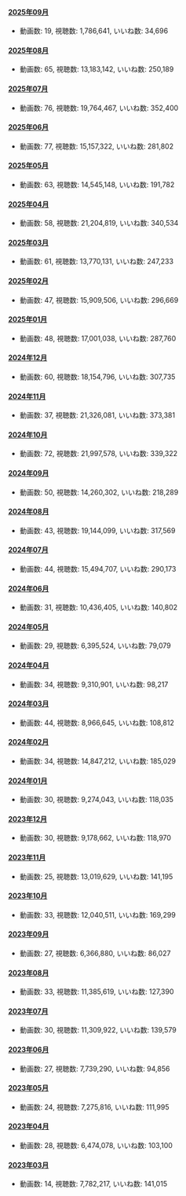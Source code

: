 #### [2025年09月](videos/202509 "wikilink")

-   動画数: 19, 視聴数: 1,786,641, いいね数: 34,696

#### [2025年08月](videos/202508 "wikilink")

-   動画数: 65, 視聴数: 13,183,142, いいね数: 250,189

#### [2025年07月](videos/202507 "wikilink")

-   動画数: 76, 視聴数: 19,764,467, いいね数: 352,400

#### [2025年06月](videos/202506 "wikilink")

-   動画数: 77, 視聴数: 15,157,322, いいね数: 281,802

#### [2025年05月](videos/202505 "wikilink")

-   動画数: 63, 視聴数: 14,545,148, いいね数: 191,782

#### [2025年04月](videos/202504 "wikilink")

-   動画数: 58, 視聴数: 21,204,819, いいね数: 340,534

#### [2025年03月](videos/202503 "wikilink")

-   動画数: 61, 視聴数: 13,770,131, いいね数: 247,233

#### [2025年02月](videos/202502 "wikilink")

-   動画数: 47, 視聴数: 15,909,506, いいね数: 296,669

#### [2025年01月](videos/202501 "wikilink")

-   動画数: 48, 視聴数: 17,001,038, いいね数: 287,760

#### [2024年12月](videos/202412 "wikilink")

-   動画数: 60, 視聴数: 18,154,796, いいね数: 307,735

#### [2024年11月](videos/202411 "wikilink")

-   動画数: 37, 視聴数: 21,326,081, いいね数: 373,381

#### [2024年10月](videos/202410 "wikilink")

-   動画数: 72, 視聴数: 21,997,578, いいね数: 339,322

#### [2024年09月](videos/202409 "wikilink")

-   動画数: 50, 視聴数: 14,260,302, いいね数: 218,289

#### [2024年08月](videos/202408 "wikilink")

-   動画数: 43, 視聴数: 19,144,099, いいね数: 317,569

#### [2024年07月](videos/202407 "wikilink")

-   動画数: 44, 視聴数: 15,494,707, いいね数: 290,173

#### [2024年06月](videos/202406 "wikilink")

-   動画数: 31, 視聴数: 10,436,405, いいね数: 140,802

#### [2024年05月](videos/202405 "wikilink")

-   動画数: 29, 視聴数: 6,395,524, いいね数: 79,079

#### [2024年04月](videos/202404 "wikilink")

-   動画数: 34, 視聴数: 9,310,901, いいね数: 98,217

#### [2024年03月](videos/202403 "wikilink")

-   動画数: 44, 視聴数: 8,966,645, いいね数: 108,812

#### [2024年02月](videos/202402 "wikilink")

-   動画数: 34, 視聴数: 14,847,212, いいね数: 185,029

#### [2024年01月](videos/202401 "wikilink")

-   動画数: 30, 視聴数: 9,274,043, いいね数: 118,035

#### [2023年12月](videos/202312 "wikilink")

-   動画数: 30, 視聴数: 9,178,662, いいね数: 118,970

#### [2023年11月](videos/202311 "wikilink")

-   動画数: 25, 視聴数: 13,019,629, いいね数: 141,195

#### [2023年10月](videos/202310 "wikilink")

-   動画数: 33, 視聴数: 12,040,511, いいね数: 169,299

#### [2023年09月](videos/202309 "wikilink")

-   動画数: 27, 視聴数: 6,366,880, いいね数: 86,027

#### [2023年08月](videos/202308 "wikilink")

-   動画数: 33, 視聴数: 11,385,619, いいね数: 127,390

#### [2023年07月](videos/202307 "wikilink")

-   動画数: 30, 視聴数: 11,309,922, いいね数: 139,579

#### [2023年06月](videos/202306 "wikilink")

-   動画数: 27, 視聴数: 7,739,290, いいね数: 94,856

#### [2023年05月](videos/202305 "wikilink")

-   動画数: 24, 視聴数: 7,275,816, いいね数: 111,995

#### [2023年04月](videos/202304 "wikilink")

-   動画数: 28, 視聴数: 6,474,078, いいね数: 103,100

#### [2023年03月](videos/202303 "wikilink")

-   動画数: 14, 視聴数: 7,782,217, いいね数: 141,015

